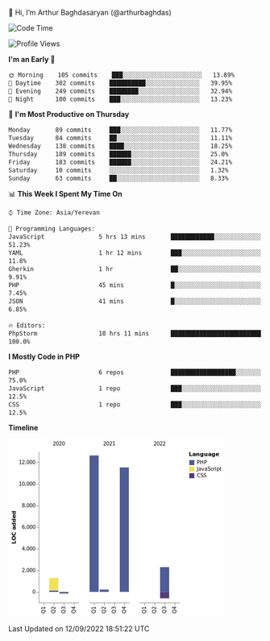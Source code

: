 👋 Hi, I’m Arthur Baghdasaryan (@arthurbaghdas)


<!--START_SECTION:waka-->
![Code Time](http://img.shields.io/badge/Code%20Time-261%20hrs%2029%20mins-blue)

![Profile Views](http://img.shields.io/badge/Profile%20Views-14-blue)

**I'm an Early 🐤** 

```text
🌞 Morning    105 commits    ███░░░░░░░░░░░░░░░░░░░░░░   13.89% 
🌆 Daytime    302 commits    ██████████░░░░░░░░░░░░░░░   39.95% 
🌃 Evening    249 commits    ████████░░░░░░░░░░░░░░░░░   32.94% 
🌙 Night      100 commits    ███░░░░░░░░░░░░░░░░░░░░░░   13.23%

```
📅 **I'm Most Productive on Thursday** 

```text
Monday       89 commits     ███░░░░░░░░░░░░░░░░░░░░░░   11.77% 
Tuesday      84 commits     ██░░░░░░░░░░░░░░░░░░░░░░░   11.11% 
Wednesday    138 commits    ████░░░░░░░░░░░░░░░░░░░░░   18.25% 
Thursday     189 commits    ██████░░░░░░░░░░░░░░░░░░░   25.0% 
Friday       183 commits    ██████░░░░░░░░░░░░░░░░░░░   24.21% 
Saturday     10 commits     ░░░░░░░░░░░░░░░░░░░░░░░░░   1.32% 
Sunday       63 commits     ██░░░░░░░░░░░░░░░░░░░░░░░   8.33%

```


📊 **This Week I Spent My Time On** 

```text
⌚︎ Time Zone: Asia/Yerevan

💬 Programming Languages: 
JavaScript               5 hrs 13 mins       ████████████░░░░░░░░░░░░░   51.23% 
YAML                     1 hr 12 mins        ███░░░░░░░░░░░░░░░░░░░░░░   11.8% 
Gherkin                  1 hr                ██░░░░░░░░░░░░░░░░░░░░░░░   9.91% 
PHP                      45 mins             █░░░░░░░░░░░░░░░░░░░░░░░░   7.45% 
JSON                     41 mins             █░░░░░░░░░░░░░░░░░░░░░░░░   6.85%

🔥 Editors: 
PhpStorm                 10 hrs 11 mins      █████████████████████████   100.0%

```

**I Mostly Code in PHP** 

```text
PHP                      6 repos             ██████████████████░░░░░░░   75.0% 
JavaScript               1 repo              ███░░░░░░░░░░░░░░░░░░░░░░   12.5% 
CSS                      1 repo              ███░░░░░░░░░░░░░░░░░░░░░░   12.5%

```


**Timeline**

![Chart not found](https://raw.githubusercontent.com/arthurbaghdas/arthurbaghdas/main/charts/bar_graph.png) 


 Last Updated on 12/09/2022 18:51:22 UTC
<!--END_SECTION:waka-->
